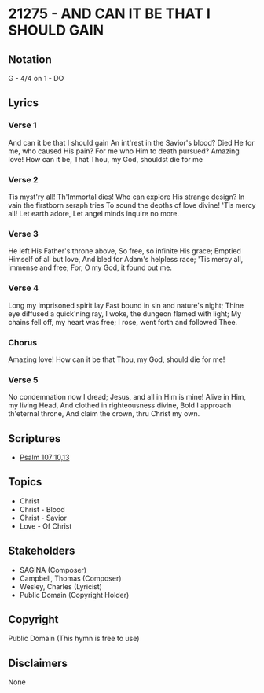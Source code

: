 # 21275 - AND CAN IT BE THAT I SHOULD GAIN

## Notation

G - 4/4 on 1 - DO

## Lyrics

### Verse 1

And can it be that I should gain An int'rest in the Savior's blood? Died He for me, who caused His pain? For me who Him to death pursued? Amazing love! How can it be, That Thou, my God, shouldst die for me

### Verse 2

Tis myst'ry all! Th'Immortal dies! Who can explore His strange design? In vain the firstborn seraph tries To sound the depths of love divine! 'Tis mercy all! Let earth adore, Let angel minds inquire no more.

### Verse 3

He left His Father's throne above, So free, so infinite His grace; Emptied Himself of all but love, And bled for Adam's helpless race; 'Tis mercy all, immense and free; For, O my God, it found out me.

### Verse 4

Long my imprisoned spirit lay Fast bound in sin and nature's night; Thine eye diffused a quick'ning ray, I woke, the dungeon flamed with light; My chains fell off, my heart was free; I rose, went forth and followed Thee.

### Chorus

Amazing love! How can it be that Thou, my God, should die for me!

### Verse 5

No condemnation now I dread; Jesus, and all in Him is mine! Alive in Him, my living Head, And clothed in righteousness divine, Bold I approach th'eternal throne, And claim the crown, thru Christ my own.


## Scriptures

- [Psalm 107:10,13](https://www.biblegateway.com/passage/?search=Psalm%20107%3A10%2C13)

## Topics

- Christ
- Christ - Blood
- Christ - Savior
- Love - Of Christ

## Stakeholders

- SAGINA (Composer)
- Campbell, Thomas (Composer)
- Wesley, Charles (Lyricist)
- Public Domain (Copyright Holder)

## Copyright

Public Domain
(This hymn is free to use)

## Disclaimers

None

